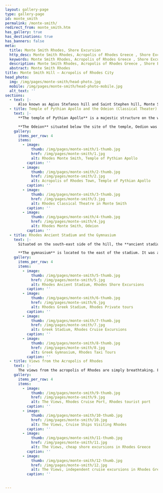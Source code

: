 ```yaml
---
layout: gallery-page
type: gallery-page
id: monte_smith
permalink: /monte-smith/
redirect_from: monte_smith.htm
has_gallery: true
has_destinations: true
has_banners: false
meta:
  title: Monte Smith Rhodes, Shore Excursion
  http_desc: Monte Smith Rhodes, Acropolis of Rhodes Greece , Shore Excursion Rhodes Greece
  keywords: Monte Smith Rhodes, Acropolis of Rhodes Greece , Shore Excursion Rhodes Greece
  description: Monte Smith Rhodes, Acropolis of Rhodes Greece , Shore Excursion Rhodes Greece
  abstract: Monte Smith Rhodes
title: Monte Smith Hill ― Acropolis of Rhodes City
head_photo:
  img: /img/pages/monte-smith/head-photo.jpg
  mobile: /img/pages/monte-smith/head-photo-mobile.jpg
  alt_text: ''
sections:
  - text: |-
      Also known as Agios Stefanos hill and Saint Stephen hill, Monte Smith hill was named after Sir Sydney Smith. He was an English admiral who was stationed on the hill in 1802 during the war with Turks to monitor the movements of Napoleon’s fleet.   The acropolis of ancient Rhodes was a colossal area with multiple sanctuaries, public building, monumental temples, and even underground cult areas. These structures date back to the 2nd and 3rd century BC. It won’t be a stretch to say that the current findings represent only a fraction of the magnificent history of the glorious past of Rhodes.   One of the best places to admire the relics of past in Rhodes is the acropolis of Rhodes. Situated at a distance of about 3Km from the center of the city, the acropolis is an extremely intriguing archaeological site. Moreover, the excursion offers extraordinary views of the pristine beauty of the surrounding area.
  - title: Temple of Pythian Apollo and the Odeion (Classical Theater)
    text: |-
      **The temple of Pythian Apollo** is a majestic structure on the west side of the terrace. It is located on the southern part of the hill. While the temple is smaller than those of Athena and Zeus, which are located on the northern edge of the acropolis, it was a poros peripteral temple. Out of the remaining structure, part of the architrave and some part on the northeast side have been restored.

      **The Odeion** situated below the site of the temple, Oedion was a small theatre with around 800 seats. Today, only a few seats and the orchestra remain of the original structure. It is speculated that the areas were used by for affairs of the Apollo cult and the Rhodian School of Rhetoric. It is believed that another theatre, which was much larger in size, was also situated on the same grounds around the hill. According to an inscription found in the area, a huge library was also sited near the Odeion and the gymnasium. 
    gallery:
      items_per_row: 4
      items:
        - image:
            thumb: /img/pages/monte-smith/1-thumb.jpg
            href: /img/pages/monte-smith/1.jpg
            alt: Rhodes Monte Smith, Temple of Pythian Apollo
          caption: ''
        - image:
            thumb: /img/pages/monte-smith/2-thumb.jpg
            href: /img/pages/monte-smith/2.jpg
            alt: Acropolis of Rhodes Town, Temple of Pythian Apollo
          caption: ''
        - image:
            thumb: /img/pages/monte-smith/3-thumb.jpg
            href: /img/pages/monte-smith/3.jpg
            alt: Rhodes Classical Theatre in Monte Smith
          caption: ''
        - image:
            thumb: /img/pages/monte-smith/4-thumb.jpg
            href: /img/pages/monte-smith/4.jpg
            alt: Rhodes Monte Smith, Odeion
          caption: ''
  - title: Rhodes Ancient Stadium and the Gymnasium
    text: |-
      Situated on the south-east side of the hill, the **ancient stadium of Rhodes** was a 210-meter long stadion. Grand athletic competitions were conducted in it as a part of the famous Haleion Games. These games marked an important celebration that was held to honor the god of the sun, Halios. The stadium was excavated and restored by Italians. They preserved the starting mechanism that was used in ancient times for athletes, along with the sphendone and some of the lower seats in the auditorium.

      **The gymnasium** is located to the east of the stadium. It was a huge building, which was square in shape and measured around 200m on each side. It was valued due to the pieces of art that it contained. Till date, only the west side and northeast corners have been discovered.
    gallery:
      items_per_row: 4
      items:
        - image:
            thumb: /img/pages/monte-smith/5-thumb.jpg
            href: /img/pages/monte-smith/5.jpg
            alt: Rhodes Ancient Stadium, Rhodes Shore Excursions
          caption: ''
        - image:
            thumb: /img/pages/monte-smith/6-thumb.jpg
            href: /img/pages/monte-smith/6.jpg
            alt: Rhodes Greek Stadium, Rhodes Private tours
          caption: ''
        - image:
            thumb: /img/pages/monte-smith/7-thumb.jpg
            href: /img/pages/monte-smith/7.jpg
            alt: Greek Stadium, Rhodes Cruise Excursions
          caption: ''
        - image:
            thumb: /img/pages/monte-smith/8-thumb.jpg
            href: /img/pages/monte-smith/8.jpg
            alt: Greek Gymnasium, Rhodes Taxi Tours
          caption: ''
  - title: Views from the Acropolis of Rhodes
    text: |-
      The views from the acropolis of Rhodes are simply breathtaking. From a vantage point, one can admire the incredible view of the Mediterranean Sea, Aegean Sea, the Coastline of Asia Minor and Rhodes Town.
    gallery:
      items_per_row: 4
      items:
        - image:
            thumb: /img/pages/monte-smith/9-thumb.jpg
            href: /img/pages/monte-smith/9.jpg
            alt: The Views, Rhodes Cruise Port, Rhodes tourist port
          caption: ''
        - image:
            thumb: /img/pages/monte-smith/10-thumb.jpg
            href: /img/pages/monte-smith/10.jpg
            alt: The Views, Cruise Ships Visiting Rhodes
          caption: ''
        - image:
            thumb: /img/pages/monte-smith/11-thumb.jpg
            href: /img/pages/monte-smith/11.jpg
            alt: The Views, cheap shore excursions in Rhodes Greece
          caption: ''
        - image:
            thumb: /img/pages/monte-smith/12-thumb.jpg
            href: /img/pages/monte-smith/12.jpg
            alt: The Views, independent cruise excursions in Rhodes Greece
          caption: ''
  
                     
---
```


